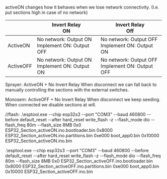 activeON changes how it behaves when we lose network connectivity. (I.e. put sections high in case of no network)


|           | Invert Relay<br>ON                                | Invert Relay<br>Off                                |
|-----------|---------------------------------------------------|----------------------------------------------------|
| ActiveON  | No network: Output ON<br>Implement ON: Output OFF | No network: Output OFF<br>Implement ON: Output ON  |
| ActiveOFF | No network: Output ON<br>Implement ON: Output ON  | No network: Output OFF<br>Implement ON: Output OFF |


Sprayer:
ActiveON + No Invert Relay
When disconnect we can fall back to manually controlling the sections with the external switches.

Monosem:
ActiveOFF + No Invert Relay
When disconnect we keep seeding. When connected we disable sections at will.


//flash:
.\esptool.exe --chip esp32s3 --port "COM3" --baud 460800  --before default_reset --after hard_reset write_flash  -z --flash_mode dio --flash_freq 80m --flash_size 8MB 0x0 ESP32_Section_activeON.ino.bootloader.bin 0x8000 ESP32_Section_activeON.ino.partitions.bin 0xe000 boot_app0.bin 0x10000 ESP32_Section_activeON.ino.bin


.\esptool.exe --chip esp32s3 --port "COM3" --baud 460800  --before default_reset --after hard_reset write_flash  -z --flash_mode dio --flash_freq 80m --flash_size 8MB 0x0 ESP32_Section_activeOFF.ino.bootloader.bin 0x8000 ESP32_Section_activeOFF.ino.partitions.bin 0xe000 boot_app0.bin 0x10000 ESP32_Section_activeOFF.ino.bin
